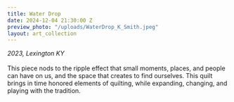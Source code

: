 ```yaml
---
title: Water Drop
date: 2024-12-04 21:30:00 Z
preview_photo: "/uploads/WaterDrop_K_Smith.jpeg"
layout: art_collection
---
```


*2023, Lexington KY* <br>
<br>
This piece nods to the ripple effect that small moments, places, and people can have on us, and the space that creates to find ourselves. This quilt brings in time honored elements of quilting, while expanding, changing, and playing with the tradition. 